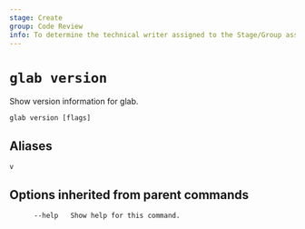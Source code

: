 ```yaml
---
stage: Create
group: Code Review
info: To determine the technical writer assigned to the Stage/Group associated with this page, see https://about.gitlab.com/handbook/product/ux/technical-writing/#assignments
---
```


<!--
This documentation is auto generated by a script.
Please do not edit this file directly. Run `make gen-docs` instead.
-->

# `glab version`

Show version information for glab.

```plaintext
glab version [flags]
```

## Aliases

```plaintext
v
```

## Options inherited from parent commands

```plaintext
      --help   Show help for this command.
```
